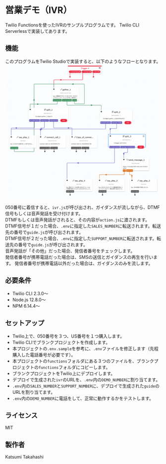 # 営業デモ（IVR）

Twilio Functionsを使ったIVRのサンプルプログラムです。
Twilio CLI Serverlessで実装してあります。

## 機能

このプログラムをTwilio Studioで実装すると、以下のようなフローとなります。  
![フロー図](./sales_demo_flow.png)

050番号に着信すると、`ivr.js`が呼び出され、ガイダンスが流しながら、DTMF信号もしくは音声発話を受け付けます。  
DTMFもしくは音声発話がされると、その内容が`action.js`に渡されます。  
DTMF信号が１だった場合、`.env`に指定した`SALES_NUMBER`に転送されます。転送先の番号で`guide.js`が呼び出されます。  
DTMF信号が２だった場合、`.env`に指定した`SUPPORT_NUMBER`に転送されます。転送先の番号で`guide.js`が呼び出されます。  
音声発話が「その他」だった場合、発信者番号をチェックします。  
発信者番号が携帯電話だった場合は、SMSの送信とガイダンスの再生を行います。
発信者番号が携帯電話以外だった場合は、ガイダンスのみを流します。

## 必要条件

- Twilio CLI 2.3.0〜  
- Node.js 12.8.0〜
- NPM 6.14.4〜

## セットアップ

- Twilio上で、050番号を３つ、US番号を１つ購入します。
- Twilio CLIでブランクプロジェクトを作成します。
- 本プロジェクトの`.env.sample`を参考に、`.env`ファイルを修正します（先程購入した電話番号が必要です）。
- 本プロジェクトの`functions`フォルダにある３つのファイルを、ブランクプロジェクトの`functions`フォルダにコピーします。
- ブランクプロジェクトをTwilio上にデプロイします。
- デプロイで生成された`ivr`のURLを、`.env`内の`DEMO_NUMBER`に割り当てます。
- `.env`内の`SALES_NUMBER`と`SUPPORT_NUMBER`に、デプロイで生成された`guide`のURLを割り当てます。
- `.env`内の`DEMO_NUMBER`に電話をして、正常に動作するかをテストします。

## ライセンス

MIT

## 製作者

Katsumi Takahashi